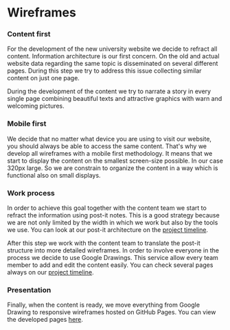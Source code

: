 # Wireframes


### Content first
For the development of the new university website we decide to refract all content. Information architecture is our first concern. On the old and actual website data regarding the same topic is disseminated on several different pages. During this step we try to address this issue collecting similar content on just one page.

During the development of the content we try to narrate a story in every single page combining beautiful texts and attractive graphics with warn and welcoming pictures.

### Mobile first
We decide that no matter what device you are using to visit our website, you should always be able to access the same content. That's why we develop all wireframes with a mobile first methodology. It means that we start to display the content on the smallest screen-size possible. In our case 320px large. So we are constrain to organize the content in a way which is functional also on small displays. 

### Work process
In order to achieve this goal together with the content team we start to refract the information using post-it notes. This is a good strategy because we are not only limited by the width in which we work but also by the tools we use. You can look at our post-it architecture on the [project timeline](http://unibz.github.io/timeline/).

After this step we work with the content team to translate the post-it structure into more detailed wireframes. In order to involve everyone in the process we decide to use Google Drawings. This service allow every team member to add and edit the content easily. You can check several pages always on our [project timeline](http://unibz.github.io/timeline/).

### Presentation
Finally, when the content is ready, we move everything from Google Drawing to responsive wireframes hosted on GitHub Pages. You can view the developed pages [here](http://unibz.github.io/wireframe/).